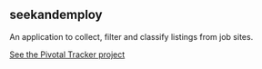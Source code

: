 seekandemploy
-

An application to collect, filter and classify listings from job sites.

[See the Pivotal Tracker project](https://www.pivotaltracker.com/projects/707565)